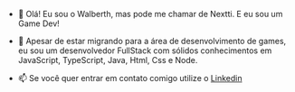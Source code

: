 - 👋 Olá! Eu sou o Walberth, mas pode me chamar de Nextti. E eu sou um Game Dev!

- 💞️ Apesar de estar migrando para a área de desenvolvimento de games, eu sou um desenvolvedor 
  FullStack com sólidos conhecimentos em JavaScript, TypeScript, Java, Html, Css e Node.
  
- 📫 Se você quer entrar em contato comigo utilize o [Linkedin]([https://link-url-here.org](https://www.linkedin.com/in/walberthlopes/))
